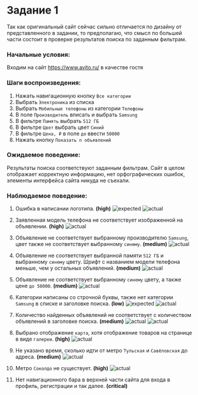 # Задание 1
Так как оригинальный сайт сейчас сильно отличается по дизайну от представленного в задании, то предполагаю, что смысл по большей части состоит в проверке результатов поиска по заданным фильтрам.

### Начальные условия:
Входим на сайт https://www.avito.ru/ в качестве гостя

### Шаги воспроизведения:
1. Нажать навигационную кнопку `Все категории`
2. Выбрать `Электроника` из списка
3. Выбрать `Мобильные телефоны` из категории `Телефоны`
4. В поле `Производитель` вписать и выбрать `Samsung`
5. В фильтре `Память` выбрать `512 ГБ`
6. В фильтре `Цвет` выбрать цвет `Синий`
7. В фильтре `Цена, ₽` в поле `до` ввести `50000`
8. Нажать кнопку `Показать n объявлений`

### Ожидаемое поведение:
Результаты поиска соответствуют заданным фильтрам. Сайт в целом отображает корректную информацию, нет орфографических ошибок, элементы интерфейса сайта никуда не съехали.

### Наблюдаемое поведение:
1. Ошибка в написании логотипа. **(high)**
   ![](img/img_1_1.png "expected")
   ![](img/img_1_2.png "actual")

2. Заявленная модель телефона не соответствует изображенной на объявлении. **(high)**
   ![](img/img_2.png "actual")

3. Объявление не соответствует выбранному производителю `Samsung`, цвет также не соответствует выбранному `синему`. **(medium)**
   ![](img/img_3.png "actual")

4. Объявление не соответствует выбранной памяти `512 ГБ` и выбранному `синему` цвету. Шрифт с названием модели телефона меньше, чем у остальных объявлений. **(medium)**
   ![](img/img_4.png "actual")

5. Объявление не соответствует выбранному `синему` цвету, а также цене `до 50000`. **(medium)**
   ![](img/img_5.png "actual")

6. Категории написаны со строчной буквы, также нет категории `Samsung` в списке и заголовке поиска. **(low)**
   ![](img/img_6_1.png "expected")
   ![](img/img_6_2.png "actual")

7. Количество найденных объявлений не соответствует с количеством объявлений в заголовке поиска. **(medium)**
   ![](img/img_7_1.png "actual")
   ![](img/img_7_2.png "actual")

8. Выбрано отображение `карта`, хотя отображение товаров на странице в виде `галереи`. **(high)**
   ![](img/img_8.png "actual")

9. Не указано время, сколько идти от метро `Тульская` и `Савёловская` до адреса. **(medium)**
   ![](img/img_9.png "actual")

10. Метро `Соколдо` не существует. **(high)**
   ![](img/img_10.png "actual")

11.  Нет навигационного бара в верхней части сайта для входа в профиль, регистрации и так далее. **(critical)**
